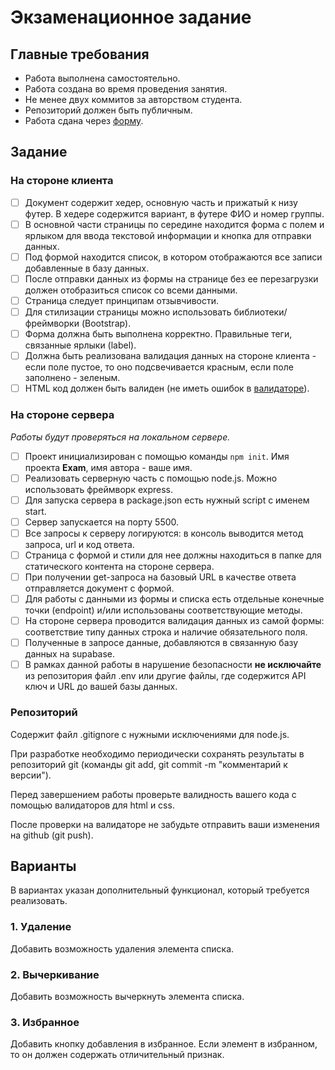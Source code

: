 # Экзаменационное задание

## Главные требования

- Работа выполнена самостоятельно.
- Работа создана во время проведения занятия.
- Не менее двух коммитов за авторством студента.
- Репозиторий должен быть публичным.
- Работа сдана через [форму](https://forms.gle/FiyjwExQNrmaF1BZ6).

## Задание

### На стороне клиента

- [ ] Документ содержит хедер, основную часть и прижатый к низу футер. В хедере содержится вариант, в футере ФИО и номер группы.
- [ ] В основной части страницы по середине находится форма с полем и ярлыком для ввода текстовой информации и кнопка для отправки данных.
- [ ] Под формой находится список, в котором отображаются все записи добавленные в базу данных.
- [ ] После отправки данных из формы на странице без ее перезагрузки должен отобразиться список со всеми данными.
- [ ] Страница следует принципам отзывчивости.
- [ ] Для стилизации страницы можно использовать библиотеки/фреймворки (Bootstrap).
- [ ] Форма должна быть выполнена корректно. Правильные теги, связанные ярлыки (label).
- [ ] Должна быть реализована валидация данных на стороне клиента - если поле пустое, то оно подсвечивается красным, если поле заполнено - зеленым.
- [ ] HTML код должен быть валиден (не иметь ошибок в [валидаторе](https://validator.w3.org/)).

### На стороне сервера

*Работы будут проверяться на локальном сервере.*

- [ ] Проект инициализирован с помощью команды `npm init`. Имя проекта **Exam**, имя автора - ваше имя.
- [ ] Реализовать серверную часть с помощью node.js. Можно использовать фреймворк express.
- [ ] Для запуска сервера в package.json есть нужный script с именем start.
- [ ] Сервер запускается на порту 5500.
- [ ] Все запросы к серверу логируются: в консоль выводится метод запроса, url и код ответа.
- [ ] Страница с формой и стили для нее должны находиться в папке для статического контента на стороне сервера.
- [ ] При получении get-запроса на базовый URL в качестве ответа отправляется документ с формой.
- [ ] Для работы с данными из формы и списка есть отдельные конечные точки (endpoint) и/или использованы соответствующие методы.
- [ ] На стороне сервера проводится валидация данных из самой формы: соответствие типу данных строка и наличие обязательного поля.
- [ ] Полученные в запросе данные, добавляются в связанную базу данных на supabase.
- [ ] В рамках данной работы в нарушение безопасности **не исключайте** из репозитория файл .env или другие файлы, где содержится API ключ и URL до вашей базы данных.

### Репозиторий

Содержит файл .gitignore с нужными исключениями для node.js.

При разработке необходимо периодически сохранять результаты в репозиторий git (команды git add, git commit -m "комментарий к версии").

Перед завершением работы проверьте валидность вашего кода с помощью валидаторов для html и css.

После проверки на валидаторе не забудьте отправить ваши изменения на github (git push).

## Варианты

В вариантах указан дополнительный функционал, который требуется реализовать.

### 1. Удаление

Добавить возможность удаления элемента списка.

### 2. Вычеркивание

Добавить возможность вычеркнуть элемента списка.

### 3. Избранное

Добавить кнопку добавления в избранное. Если элемент в избранном, то он должен содержать отличительный признак.
